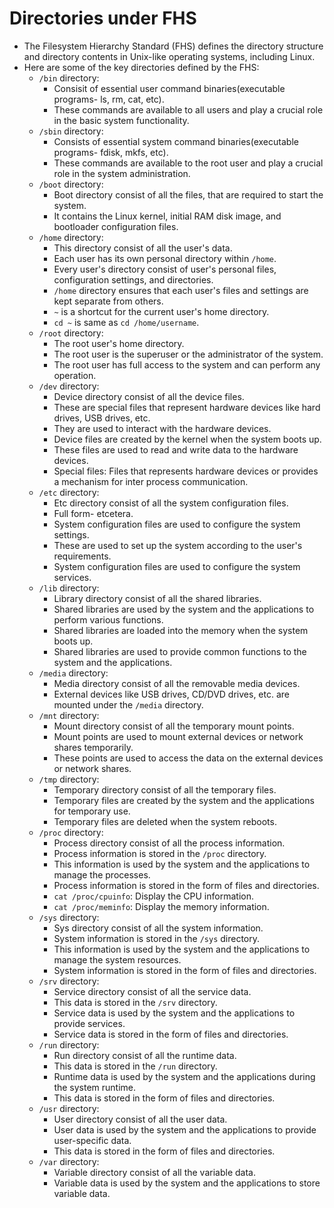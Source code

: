# Directories under FHS

- The Filesystem Hierarchy Standard (FHS) defines the directory structure and directory contents in Unix-like operating systems, including Linux.
- Here are some of the key directories defined by the FHS:
  - `/bin` directory:
    - Consisit of essential user command binaries(executable programs- ls, rm, cat, etc).
    - These commands are available to all users and play a crucial role in the basic system functionality.
  - `/sbin` directory:
    - Consists of essential system command binaries(executable programs- fdisk, mkfs, etc).
    - These commands are available to the root user and play a crucial role in the system administration.
  - `/boot` directory:
    - Boot directory consist of all the files, that are required to start the system.
    - It contains the Linux kernel, initial RAM disk image, and bootloader configuration files.
  - `/home` directory:
    - This directory consist of all the user's data.
    - Each user has its own personal directory within `/home`.
    - Every user's directory consist of user's personal files, configuration settings, and directories.
    - `/home` directory ensures that each user's files and settings are kept separate from others.
    - `~` is a shortcut for the current user's home directory.
    - `cd ~` is same as `cd /home/username`.
  - `/root` directory:
    - The root user's home directory.
    - The root user is the superuser or the administrator of the system.
    - The root user has full access to the system and can perform any operation.
  - `/dev` directory:
    - Device directory consist of all the device files.
    - These are special files that represent hardware devices like hard drives, USB drives, etc.
    - They are used to interact with the hardware devices.
    - Device files are created by the kernel when the system boots up.
    - These files are used to read and write data to the hardware devices.
    - Special files: Files that represents hardware devices or provides a mechanism for inter process communication.
  - `/etc` directory:
    - Etc directory consist of all the system configuration files.
    - Full form- etcetera.
    - System configuration files are used to configure the system settings.
    - These are used to set up the system according to the user's requirements.
    - System configuration files are used to configure the system services.
  - `/lib` directory:
    - Library directory consist of all the shared libraries.
    - Shared libraries are used by the system and the applications to perform various functions.
    - Shared libraries are loaded into the memory when the system boots up.
    - Shared libraries are used to provide common functions to the system and the applications.
  - `/media` directory:
    - Media directory consist of all the removable media devices.
    - External devices like USB drives, CD/DVD drives, etc. are mounted under the `/media` directory.
  - `/mnt` directory:
    - Mount directory consist of all the temporary mount points.
    - Mount points are used to mount external devices or network shares temporarily.
    - These points are used to access the data on the external devices or network shares.
  - `/tmp` directory:
    - Temporary directory consist of all the temporary files.
    - Temporary files are created by the system and the applications for temporary use.
    - Temporary files are deleted when the system reboots.
  - `/proc` directory:
    - Process directory consist of all the process information.
    - Process information is stored in the `/proc` directory.
    - This information is used by the system and the applications to manage the processes.
    - Process information is stored in the form of files and directories.
    - `cat /proc/cpuinfo`: Display the CPU information.
    - `cat /proc/meminfo`: Display the memory information.
  - `/sys` directory:
    - Sys directory consist of all the system information.
    - System information is stored in the `/sys` directory.
    - This information is used by the system and the applications to manage the system resources.
    - System information is stored in the form of files and directories.
  - `/srv` directory:
    - Service directory consist of all the service data.
    - This data is stored in the `/srv` directory.
    - Service data is used by the system and the applications to provide services.
    - Service data is stored in the form of files and directories.
  - `/run` directory:
    - Run directory consist of all the runtime data.
    - This data is stored in the `/run` directory.
    - Runtime data is used by the system and the applications during the system runtime.
    - This data is stored in the form of files and directories.
  - `/usr` directory:
    - User directory consist of all the user data.
    - User data is used by the system and the applications to provide user-specific data.
    - This data is stored in the form of files and directories.
  - `/var` directory:
    - Variable directory consist of all the variable data.
    - Variable data is used by the system and the applications to store variable data.
